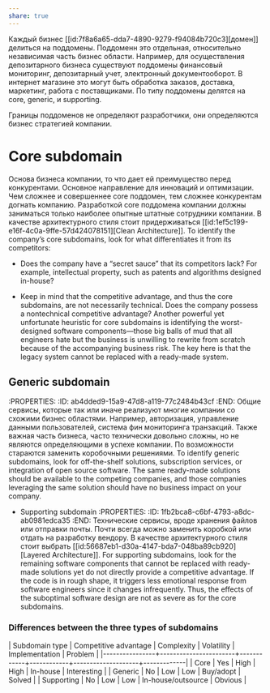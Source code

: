 ```yaml
---
share: true
---
```


Каждый бизнес [[id:7f8a6a65-dda7-4890-9279-f94084b720c3][домен]] делиться на поддомены. Поддоменн это отдельная, относительно независимая часть бизнес области. Например, для осуществления депозитарного бизнеса существуют поддомены финансовый мониторинг, депозитарный учет, электронный документооборот. В интернет магазине это могут быть обработка заказов, доставка, маркетинг, работа с поставщиками. По типу поддомены делятся на core, generic, и supporting.

Границы поддоменов не определяют разработчики, они определяются бизнес стратегией компании.

# Core subdomain

Основа бизнеса компании, то что дает ей преимущество перед конкурентами. Основное направление для инноваций и оптимизации. Чем сложнее и совершеннее core поддомен, тем сложнее конкурентам догнать компанию.
Разработкой core поддомена компании должны заниматься только наиболее опытные штатные сотрудники компании. В качестве архитектурного стиля стоит придерживаться [[id:1ef5c199-e16f-4c0a-9ffe-57d424078151][Clean Architecture]].
To identify the company’s core subdomains, look for what differentiates it from its competitors:
* Does the company have a “secret sauce” that its competitors lack? For example, intellectual property, such as patents and algorithms designed in-house?
- Keep in mind that the competitive advantage, and thus the core subdomains, are not necessarily technical. Does the company possess a nontechnical competitive advantage? Another powerful yet unfortunate heuristic for core subdomains is identifying the worst-designed software components—those big balls of mud that all engineers hate but the business is unwilling to rewrite from scratch because of the accompanying business risk. The key here is that the legacy system cannot be replaced with a ready-made system.

## Generic subdomain
:PROPERTIES:
:ID:    ab4dded9-15a9-47d8-a119-77c2484b43cf
:END:
Общие сервисы, которые так или иначе реализуют многие компании со схожими бизнес областями. Например, авторизация, управление данными пользователей, система фин мониторинга транзакций. Также важная часть бизнеса, часто технически довольно сложны, но не являются определяющими в успехе компании. По возможности стараются заменить коробочными решениями.
To identify generic subdomains, look for off-the-shelf solutions, subscription services, or integration of open source software. The same ready-made solutions should be available to the competing companies, and those companies leveraging the same solution should have no business impact on your company.
* Supporting subdomain
:PROPERTIES:
:ID:    1fb2bca8-c6bf-4793-a8dc-ab0981edca35
:END:
Технические сервисы, вроде хранения файлов или отправки почты. Почти всегда можно заменить коробкой или отдать на разработку вендору.
В качестве архитектурного стиля стоит выбрать [[id:56687eb1-d30a-4147-bda7-048ba89cb920][Layered Architecture]].
For supporting subdomains, look for the remaining software components that cannot be replaced with ready-made solutions yet do not directly provide a competitive advantage. If the code is in rough shape, it triggers less emotional response from software engineers since it changes infrequently. Thus, the effects of the suboptimal software design are not as severe as for the core subdomains.


### Differences between the three types of subdomains

| Subdomain type | Competitive advantage | Complexity | Volatility | Implementation     | Problem     |
|----------------+-----------------------+------------+------------+--------------------+-------------|
| Core           | Yes                   | High       | High       | In-house           | Interesting |
| Generic        | No                    | Low        | Low        | Buy/adopt          | Solved      |
| Supporting     | No                    | Low        | Low        | In-house/outsource | Obvious     |

